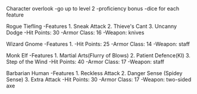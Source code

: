 Character overlook
    -go up to level 2
    -proficiency bonus
    -dice for each feature

Rogue Tiefling
    -Features
        1. Sneak Attack
        2. Thieve's Cant
        3. Uncanny Dodge
    -Hit Points: 30
    -Armor Class: 16
    -Weapon: knives

Wizard Gnome
    -Features
        1. 
    -Hit Points: 25
    -Armor Class: 14
    -Weapon: staff

Monk Elf
    -Features
        1. Martial Arts(Flurry of Blows)
        2. Patient Defence(KI)
        3. Step of the Wind
    -Hit Points: 40
    -Armor Class: 17
    -Weapon: staff

Barbarian Human
    -Features
        1. Reckless Attack
        2. Danger Sense (Spidey Sense)
        3. Extra Attack
    -Hit Points: 30
    -Armor Class: 17
    -Weapon: two-sided axe
